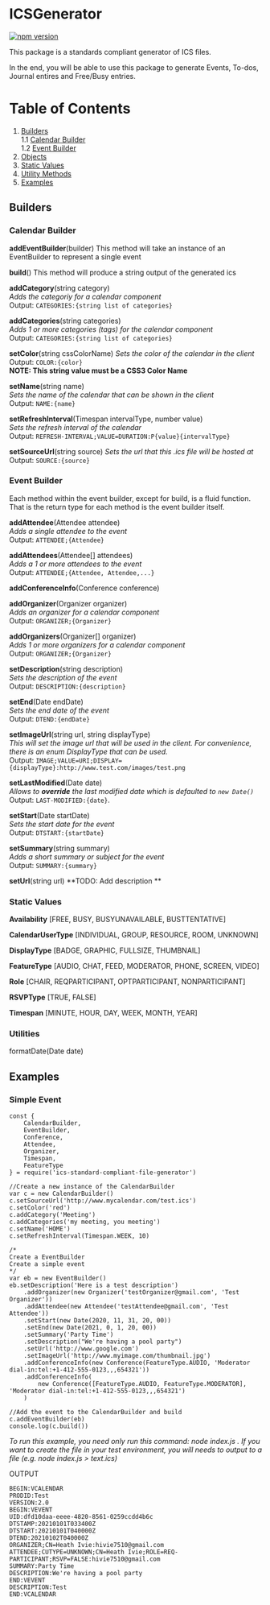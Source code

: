 # ICSGenerator

[![npm version](https://img.shields.io/npm/v/ics-standard-compliant-file-generator.svg?style=flat)](https://www.npmjs.com/package/ics-standard-compliant-file-generator)

This package is a standards compliant generator of ICS files.

In the end, you will be able to use this package to generate Events, To-dos, Journal entires and Free/Busy entries.

# Table of Contents

1. [Builders](#builders)  
   1.1 [Calendar Builder](#calendar_builder)  
   1.2 [Event Builder](#event_builder)
2. [Objects](#objects)
3. [Static Values](#static_values)
4. [Utility Methods](#utilities)
5. [Examples](#examples)

## Builders<a name="builders"></a>

### Calendar Builder<a name="calendar_builder"></a>

**addEventBuilder**(builder)
This method will take an instance of an EventBuilder to represent a single event

**build**()
This method will produce a string output of the generated ics

**addCategory**(string category)  
_Adds the categoriy for a calendar component_  
Output: `CATEGORIES:{string list of categories}`

**addCategories**(string categories)  
_Adds 1 or more categories (tags) for the calendar component_  
Output: `CATEGORIES:{string list of categories}`

**setColor**(string cssColorName)
_Sets the color of the calendar in the client_  
Output: `COLOR:{color}`  
**NOTE: This string value must be a CSS3 Color Name**

**setName**(string name)  
_Sets the name of the calendar that can be shown in the client_  
Output: `NAME:{name}`

**setRefreshInterval**(Timespan intervalType, number value)  
_Sets the refresh interval of the calendar_  
Output: `REFRESH-INTERVAL;VALUE=DURATION:P{value}{intervalType}`

**setSourceUrl**(string source)
_Sets the url that this .ics file will be hosted at_  
Output: `SOURCE:{source}`

### Event Builder<a name="event_builder"></a>

Each method within the event builder, except for build, is a fluid function. That is the return type for each method is the event builder itself.

**addAttendee**(Attendee attendee)  
_Adds a single attendee to the event_  
Output: `ATTENDEE;{Attendee}`

**addAttendees**(Attendee[] attendees)  
_Adds a 1 or more attendees to the event_  
Output: `ATTENDEE;{Attendee, Attendee,...}`

**addConferenceInfo**(Conference conference)

**addOrganizer**(Organizer organizer)  
_Adds an organizer for a calendar component_  
Output: `ORGANIZER;{Organizer}`

**addOrganizers**(Organizer[] organizer)  
_Adds 1 or more organizers for a calendar component_  
Output: `ORGANIZER;{Organizer}`

**setDescription**(string description)  
_Sets the description of the event_  
Output: `DESCRIPTION:{description}`

**setEnd**(Date endDate)  
_Sets the end date of the event_  
Output: `DTEND:{endDate}`

**setImageUrl**(string url, string displayType)  
_This will set the image url that will be used in the client. For convenience, there is an enum DisplayType that can be used._  
Output: `IMAGE;VALUE=URI;DISPLAY={displayType}:http://www.test.com/images/test.png`

**setLastModified**(Date date)  
_Allows to **override** the last modified date which is defaulted to `new Date()`_
Output: `LAST-MODIFIED:{date}`.

**setStart**(Date startDate)  
_Sets the start date for the event_  
Output: `DTSTART:{startDate}`

**setSummary**(string summary)  
_Adds a short summary or subject for the event_  
Output: `SUMMARY:{summary}`

**setUrl**(string url)
**TODO: Add description **

### Static Values<a name="static_values"></a>

**Availability** [FREE, BUSY, BUSYUNAVAILABLE, BUSTTENTATIVE]

**CalendarUserType** [INDIVIDUAL, GROUP, RESOURCE, ROOM, UNKNOWN]

**DisplayType** [BADGE, GRAPHIC, FULLSIZE, THUMBNAIL]

**FeatureType** [AUDIO, CHAT, FEED, MODERATOR, PHONE, SCREEN, VIDEO]

**Role** [CHAIR, REQPARTICIPANT, OPTPARTICIPANT, NONPARTICIPANT]

**RSVPType** [TRUE, FALSE]

**Timespan** [MINUTE, HOUR, DAY, WEEK, MONTH, YEAR]

### Utilities<a name="utilities"></a>

formatDate(Date date)

## Examples<a name="examples"></a>

### Simple Event

```
const {
    CalendarBuilder,
    EventBuilder,
    Conference,
    Attendee,
    Organizer,
    Timespan,
    FeatureType
} = require('ics-standard-compliant-file-generator')

//Create a new instance of the CalendarBuilder
var c = new CalendarBuilder()
c.setSourceUrl('http://www.mycalendar.com/test.ics')
c.setColor('red')
c.addCategory('Meeting')
c.addCategories('my meeting, you meeting')
c.setName('HOME')
c.setRefreshInterval(Timespan.WEEK, 10)

/*
Create a EventBuilder
Create a simple event
*/
var eb = new EventBuilder()
eb.setDescription('Here is a test description')
    .addOrganizer(new Organizer('testOrganizer@gmail.com', 'Test Organizer'))
    .addAttendee(new Attendee('testAttendee@gmail.com', 'Test Attendee'))
    .setStart(new Date(2020, 11, 31, 20, 00))
    .setEnd(new Date(2021, 0, 1, 20, 00))
    .setSummary('Party Time')
    .setDescription("We're having a pool party")
    .setUrl('http://www.google.com')
    .setImageUrl('http://www.myimage.com/thumbnail.jpg')
    .addConferenceInfo(new Conference(FeatureType.AUDIO, 'Moderator dial-in:tel:+1-412-555-0123,,,654321'))
    .addConferenceInfo(
        new Conference([FeatureType.AUDIO, FeatureType.MODERATOR], 'Moderator dial-in:tel:+1-412-555-0123,,,654321')
    )

//Add the event to the CalendarBuilder and build
c.addEventBuilder(eb)
console.log(c.build())
```

_To run this example, you need only run this command: node index.js ._
_If you want to create the file in your test environment, you will needs to output to a file (e.g. node index.js > text.ics)_

OUTPUT

```
BEGIN:VCALENDAR
PRODID:Test
VERSION:2.0
BEGIN:VEVENT
UID:dfd10daa-eeee-4820-8561-0259ccdd4b6c
DTSTAMP:20210101T033400Z
DTSTART:20210101T040000Z
DTEND:20210102T040000Z
ORGANIZER;CN=Heath Ivie:hivie7510@gmail.com
ATTENDEE;CUTYPE=UNKNOWN;CN=Heath Ivie;ROLE=REQ-PARTICIPANT;RSVP=FALSE:hivie7510@gmail.com
SUMMARY:Party Time
DESCRIPTION:We're having a pool party
END:VEVENT
DESCRIPTION:Test
END:VCALENDAR
```

